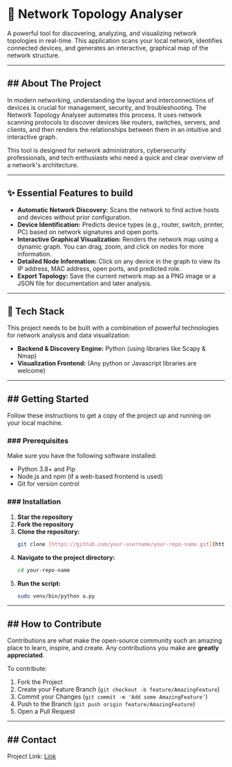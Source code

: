 # 🚀 Network Topology Analyser

A powerful tool for discovering, analyzing, and visualizing network topologies in real-time. This application scans your local network, identifies connected devices, and generates an interactive, graphical map of the network structure.



---

## ## About The Project

In modern networking, understanding the layout and interconnections of devices is crucial for management, security, and troubleshooting. The Network Topology Analyser automates this process. It uses network scanning protocols to discover devices like routers, switches, servers, and clients, and then renders the relationships between them in an intuitive and interactive graph.

This tool is designed for network administrators, cybersecurity professionals, and tech enthusiasts who need a quick and clear overview of a network's architecture.

---

## ✨ Essential Features to build

* **Automatic Network Discovery:** Scans the network to find active hosts and devices without prior configuration.
* **Device Identification:** Predicts device types (e.g., router, switch, printer, PC) based on network signatures and open ports.
* **Interactive Graphical Visualization:** Renders the network map using a dynamic graph. You can drag, zoom, and click on nodes for more information.
* **Detailed Node Information:** Click on any device in the graph to view its IP address, MAC address, open ports, and predicted role.
* **Export Topology:** Save the current network map as a PNG image or a JSON file for documentation and later analysis.

---

## 🔧 Tech Stack

This project needs to be built with a combination of powerful technologies for network analysis and data visualization:

* **Backend & Discovery Engine:** Python (using libraries like Scapy & Nmap)
* **Visualization Frontend:** (Any python or Javascript libraries are welcome)

---

## ## Getting Started

Follow these instructions to get a copy of the project up and running on your local machine.

### ### Prerequisites

Make sure you have the following software installed:
* Python 3.8+ and Pip
* Node.js and npm (if a web-based frontend is used)
* Git for version control

### ### Installation
1.  **Star the repository**
2.  **Fork the repository**
3.  **Clone the repository:**
    ```sh
    git clone [https://github.com/your-username/your-repo-name.git](https://github.com/your-username/your-repo-name.git)
    ```
4.  **Navigate to the project directory:**
    ```sh
    cd your-repo-name
    ```
5.  **Run the script:**
    ```sh
    sudo venv/bin/python a.py
    ```

---

## ## How to Contribute

Contributions are what make the open-source community such an amazing place to learn, inspire, and create. Any contributions you make are **greatly appreciated**.

To contribute:
1.  Fork the Project
2.  Create your Feature Branch (`git checkout -b feature/AmazingFeature`)
3.  Commit your Changes (`git commit -m 'Add some AmazingFeature'`)
4.  Push to the Branch (`git push origin feature/AmazingFeature`)
5.  Open a Pull Request

---


## ## Contact

Project Link: [Link](https://github.com/NovichronasJr/NetworkTopologyAnalyzer)